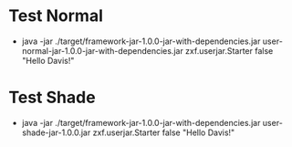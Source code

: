 # Test Normal
- java -jar ./target/framework-jar-1.0.0-jar-with-dependencies.jar user-normal-jar-1.0.0-jar-with-dependencies.jar zxf.userjar.Starter false "Hello Davis!"

# Test Shade
- java -jar ./target/framework-jar-1.0.0-jar-with-dependencies.jar user-shade-jar-1.0.0.jar zxf.userjar.Starter false "Hello Davis!"
